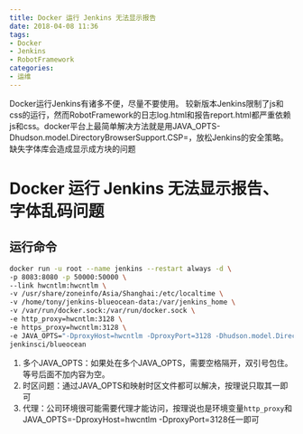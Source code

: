 ```yaml
---
title: Docker 运行 Jenkins 无法显示报告
date: 2018-04-08 11:36
tags:
- Docker
- Jenkins
- RobotFramework
categories:
- 运维
---
```

Docker运行Jenkins有诸多不便，尽量不要使用。
较新版本Jenkins限制了js和css的运行，然而RobotFramework的日志log.html和报告report.html都严重依赖js和css。docker平台上最简单解决方法就是用JAVA_OPTS-Dhudson.model.DirectoryBrowserSupport.CSP=，放松Jenkins的安全策略。缺失字体库会造成显示成方块的问题

<!-- more -->
# Docker 运行 Jenkins 无法显示报告、字体乱码问题

## 运行命令
```bash
docker run -u root --name jenkins --restart always -d \
-p 8083:8080 -p 50000:50000 \
--link hwcntlm:hwcntlm \
-v /usr/share/zoneinfo/Asia/Shanghai:/etc/localtime \
-v /home/tony/jenkins-blueocean-data:/var/jenkins_home \
-v /var/run/docker.sock:/var/run/docker.sock \
-e http_proxy=hwcntlm:3128 \
-e https_proxy=hwcntlm:3128 \
-e JAVA_OPTS="-DproxyHost=hwcntlm -DproxyPort=3128 -Dhudson.model.DirectoryBrowserSupport.CSP= -Duser.timezone=Asia/Shanghai" \
jenkinsci/blueocean
```
1. 多个JAVA_OPTS：如果处在多个JAVA_OPTS，需要空格隔开，双引号包住。等号后面不加内容为空。
2. 时区问题：通过JAVA_OPTS和映射时区文件都可以解决，按理说只取其一即可
3. 代理：公司环境很可能需要代理才能访问，按理说也是环境变量`http_proxy`和JAVA_OPTS=-DproxyHost=hwcntlm -DproxyPort=3128任一即可
